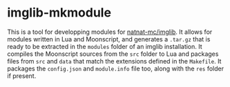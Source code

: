# imglib-mkmodule
This is a tool for developping modules for [natnat-mc/imglib](https://github.com/natnat-mc/imglib).
It allows for modules written in Lua and Moonscript, and generates a `.tar.gz` that is ready to be extracted in the `modules` folder of an imglib installation.
It compiles the Moonscript sources from the `src` folder to Lua and packages files from `src` and `data` that match the extensions defined in the `Makefile`.
It packages the `config.json` and `module.info` file too, along with the `res` folder if present.
